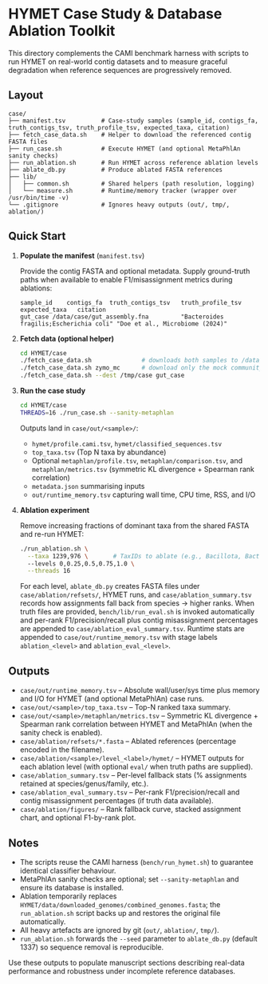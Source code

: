 # HYMET Case Study & Database Ablation Toolkit

This directory complements the CAMI benchmark harness with scripts to run HYMET on real-world contig datasets and to measure graceful degradation when reference sequences are progressively removed.

## Layout

```
case/
├── manifest.tsv          # Case-study samples (sample_id, contigs_fa, truth_contigs_tsv, truth_profile_tsv, expected_taxa, citation)
├── fetch_case_data.sh    # Helper to download the referenced contig FASTA files
├── run_case.sh           # Execute HYMET (and optional MetaPhlAn sanity checks)
├── run_ablation.sh       # Run HYMET across reference ablation levels
├── ablate_db.py          # Produce ablated FASTA references
├── lib/
│   ├── common.sh         # Shared helpers (path resolution, logging)
│   └── measure.sh        # Runtime/memory tracker (wrapper over /usr/bin/time -v)
└── .gitignore            # Ignores heavy outputs (out/, tmp/, ablation/)
```

## Quick Start

1. **Populate the manifest** (`manifest.tsv`)

   Provide the contig FASTA and optional metadata. Supply ground-truth paths when available to enable F1/misassignment metrics during ablations:
   ```tsv
   sample_id	contigs_fa	truth_contigs_tsv	truth_profile_tsv	expected_taxa	citation
   gut_case	/data/case/gut_assembly.fna			"Bacteroides fragilis;Escherichia coli"	"Doe et al., Microbiome (2024)"
   ```

2. **Fetch data (optional helper)**

   ```bash
   cd HYMET/case
   ./fetch_case_data.sh              # downloads both samples to /data/case
   ./fetch_case_data.sh zymo_mc      # download only the mock community
   ./fetch_case_data.sh --dest /tmp/case gut_case
   ```

3. **Run the case study**

   ```bash
   cd HYMET/case
   THREADS=16 ./run_case.sh --sanity-metaphlan
   ```

   Outputs land in `case/out/<sample>/`:
   - `hymet/profile.cami.tsv`, `hymet/classified_sequences.tsv`
   - `top_taxa.tsv` (Top N taxa by abundance)
   - Optional `metaphlan/profile.tsv`, `metaphlan/comparison.tsv`, and `metaphlan/metrics.tsv` (symmetric KL divergence + Spearman rank correlation)
   - `metadata.json` summarising inputs
   - `out/runtime_memory.tsv` capturing wall time, CPU time, RSS, and I/O

4. **Ablation experiment**

   Remove increasing fractions of dominant taxa from the shared FASTA and re-run HYMET:
   ```bash
   ./run_ablation.sh \
     --taxa 1239,976 \       # TaxIDs to ablate (e.g., Bacillota, Bacteroidota)
     --levels 0,0.25,0.5,0.75,1.0 \
     --threads 16
   ```

   For each level, `ablate_db.py` creates FASTA files under `case/ablation/refsets/`, HYMET runs, and `case/ablation_summary.tsv` records how assignments fall back from species → higher ranks. When truth files are provided, `bench/lib/run_eval.sh` is invoked automatically and per-rank F1/precision/recall plus contig misassignment percentages are appended to `case/ablation_eval_summary.tsv`. Runtime stats are appended to `case/out/runtime_memory.tsv` with stage labels `ablation_<level>` and `ablation_eval_<level>`.

## Outputs

- `case/out/runtime_memory.tsv` – Absolute wall/user/sys time plus memory and I/O for HYMET (and optional MetaPhlAn) case runs.
- `case/out/<sample>/top_taxa.tsv` – Top-N ranked taxa summary.
- `case/out/<sample>/metaphlan/metrics.tsv` – Symmetric KL divergence + Spearman rank correlation between HYMET and MetaPhlAn (when the sanity check is enabled).
- `case/ablation/refsets/*.fasta` – Ablated references (percentage encoded in the filename).
- `case/ablation/<sample>/level_<label>/hymet/` – HYMET outputs for each ablation level (with optional `eval/` when truth paths are supplied).
- `case/ablation_summary.tsv` – Per-level fallback stats (% assignments retained at species/genus/family, etc.).
- `case/ablation_eval_summary.tsv` – Per-rank F1/precision/recall and contig misassignment percentages (if truth data available).
- `case/ablation/figures/` – Rank fallback curve, stacked assignment chart, and optional F1-by-rank plot.

## Notes

- The scripts reuse the CAMI harness (`bench/run_hymet.sh`) to guarantee identical classifier behaviour.
- MetaPhlAn sanity checks are optional; set `--sanity-metaphlan` and ensure its database is installed.
- Ablation temporarily replaces `HYMET/data/downloaded_genomes/combined_genomes.fasta`; the `run_ablation.sh` script backs up and restores the original file automatically.
- All heavy artefacts are ignored by git (`out/`, `ablation/`, `tmp/`).
- `run_ablation.sh` forwards the `--seed` parameter to `ablate_db.py` (default 1337) so sequence removal is reproducible.

Use these outputs to populate manuscript sections describing real-data performance and robustness under incomplete reference databases.
